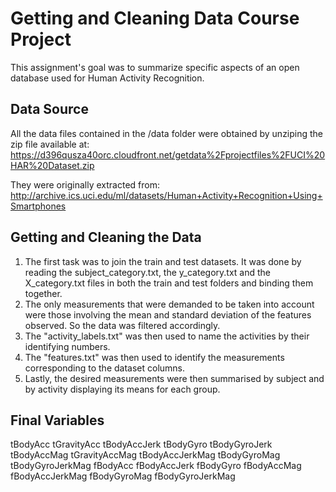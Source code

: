 # Getting and Cleaning Data Course Project

This assignment's goal was to summarize specific aspects of an open database used for Human Activity Recognition.


## Data Source

All the data files contained in the /data folder were obtained by unziping the zip file available at:
https://d396qusza40orc.cloudfront.net/getdata%2Fprojectfiles%2FUCI%20HAR%20Dataset.zip

They were originally extracted from:
http://archive.ics.uci.edu/ml/datasets/Human+Activity+Recognition+Using+Smartphones


## Getting and Cleaning the Data

1. The first task was to join the train and test datasets. It was done by reading the subject_category.txt, the y_category.txt and the X_category.txt files in both the train and test folders and binding them together.
2. The only measurements that were demanded to be taken into account were those involving the mean and standard deviation of the features observed. So the data was filtered accordingly.
3. The "activity_labels.txt" was then used to name the activities by their identifying numbers.
4. The "features.txt" was then used to identify the measurements corresponding to the dataset columns.
5. Lastly, the desired measurements were then summarised by subject and by activity displaying its means for each group.

## Final Variables

tBodyAcc
tGravityAcc
tBodyAccJerk
tBodyGyro
tBodyGyroJerk
tBodyAccMag
tGravityAccMag
tBodyAccJerkMag
tBodyGyroMag
tBodyGyroJerkMag
fBodyAcc
fBodyAccJerk
fBodyGyro
fBodyAccMag
fBodyAccJerkMag
fBodyGyroMag
fBodyGyroJerkMag
